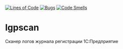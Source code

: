 [![Lines of Code](https://sonarcloud.io/api/project_badges/measure?project=a2080016_lgpscan&metric=ncloc)](https://sonarcloud.io/summary/new_code?id=a2080016_lgpscan) 
[![Bugs](https://sonarcloud.io/api/project_badges/measure?project=a2080016_lgpscan&metric=bugs)](https://sonarcloud.io/summary/new_code?id=a2080016_lgpscan)
[![Code Smells](https://sonarcloud.io/api/project_badges/measure?project=a2080016_lgpscan&metric=code_smells)](https://sonarcloud.io/summary/new_code?id=a2080016_lgpscan)

# lgpscan

Сканер логов журнала регистрации 1С:Предприятие
